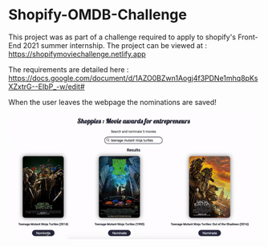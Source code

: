 # Shopify-OMDB-Challenge

This project was as part of a challenge required to apply to shopify's Front-End 2021 summer internship.
The project can be viewed at : https://shopifymoviechallenge.netlify.app 

The requirements are detailed here : https://docs.google.com/document/d/1AZO0BZwn1Aogj4f3PDNe1mhq8pKsXZxtrG--EIbP_-w/edit#

When the user leaves the webpage the nominations are saved! 

![demo](shopify-challenge.gif)